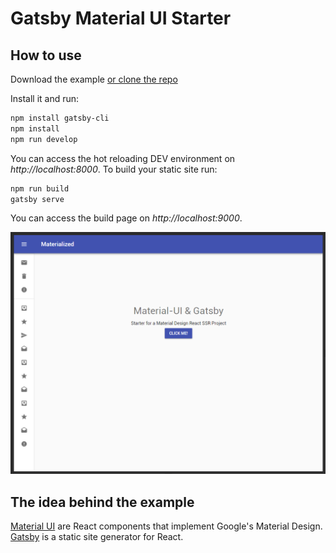 # Gatsby Material UI Starter

## How to use

Download the example [or clone the repo](https://github.com/mpolinowski/material-ui-gatsby-render-starter)

Install it and run:

```bash
npm install gatsby-cli
npm install
npm run develop
```


You can access the hot reloading DEV environment on _http://localhost:8000_. To build your static site run:

```bash
npm run build
gatsby serve
```

You can access the build page on  _http://localhost:9000_.


![Gatsby Material UI Starter](materialui.png)

## The idea behind the example

[Material UI](https://material-ui-next.com/) are React components that implement Google's Material Design.
[Gatsby](https://github.com/gatsbyjs/gatsby) is a static site generator for React.
